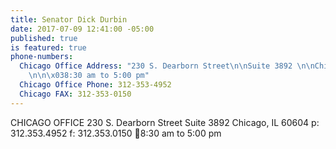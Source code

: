 ```yaml
---
title: Senator Dick Durbin
date: 2017-07-09 12:41:00 -05:00
published: true
is featured: true
phone-numbers:
  Chicago Office Address: "230 S. Dearborn Street\n\nSuite 3892 \n\nChicago, IL 60604
    \n\n\x038:30 am to 5:00 pm"
  Chicago Office Phone: 312-353-4952
  Chicago FAX: 312-353-0150
---
```


CHICAGO OFFICE
230 S. Dearborn Street
Suite 3892
Chicago, IL 60604
p: 312.353.4952
f: 312.353.0150
8:30 am to 5:00 pm